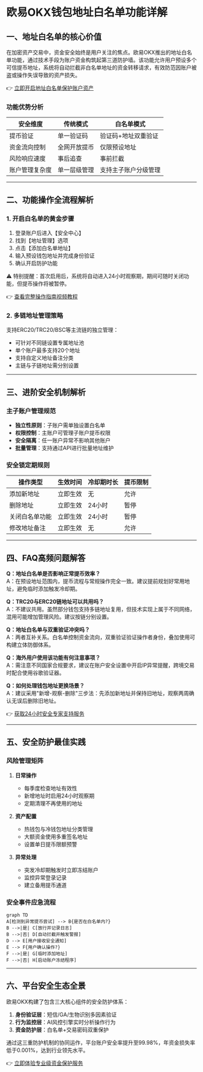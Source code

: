 # 欧易OKX钱包地址白名单功能详解

## 一、地址白名单的核心价值

在加密资产交易中，资金安全始终是用户关注的焦点。欧易OKX推出的地址白名单功能，通过技术手段为账户资金构筑起第三道防护墙。该功能允许用户预设多个可信提币地址，系统将自动拦截非白名单地址的资金转移请求，有效防范因账户被盗或操作失误导致的资产损失。

👉 [立即开启地址白名单保护账户资产](https://bit.ly/okx_welcome)

### 功能优势分析
| 安全维度       | 传统模式            | 白名单模式                  |
|----------------|---------------------|-----------------------------|
| 提币验证       | 单一验证码          | 验证码+地址双重验证         |
| 资金流向控制   | 全网开放提币        | 仅限预设地址                |
| 风险响应速度   | 事后追查            | 事前拦截                    |
| 账户管理复杂度 | 单一层级管理        | 支持主子账户分级管理        |

---

## 二、功能操作全流程解析

### 1. 开启白名单的黄金步骤
1. 登录账户后进入【安全中心】
2. 找到【地址管理】选项
3. 点击【添加白名单地址】
4. 输入预设钱包地址并完成身份验证
5. 确认开启防护功能

⚠️ 特别提醒：首次启用后，系统将自动进入24小时观察期，期间可随时关闭功能，但提币操作将被暂停。

👉 [查看完整操作指南视频教程](https://bit.ly/okx_welcome)

### 2. 多链地址管理策略
支持ERC20/TRC20/BSC等主流链的独立管理：
- 可针对不同链设置专属地址池
- 单个账户最多支持20个地址
- 支持自定义地址备注分类
- 主链与子链地址需分别设置

---

## 三、进阶安全机制解析

### 主子账户管理规范
- **独立性原则**：子账户需单独设置白名单
- **权限控制**：主账户可管理子账户提币权限
- **安全隔离**：任一账户异常不影响其他账户
- **批量管理**：支持通过API进行批量地址维护

### 安全锁定期规则
| 操作类型       | 生效时间   | 冷却期时长 | 提币限制 |
|----------------|------------|------------|----------|
| 添加新地址     | 立即生效   | 无         | 允许     |
| 删除地址       | 立即生效   | 24小时     | 暂停     |
| 关闭白名单功能 | 立即生效   | 24小时     | 暂停     |
| 修改地址备注   | 立即生效   | 无         | 允许     |

---

## 四、FAQ高频问题解答

**Q：地址白名单是否影响正常提币效率？**  
A：在预设地址范围内，提币流程与常规操作完全一致。建议提前规划好常用地址，避免临时添加触发冷却期。

**Q：TRC20与ERC20链地址可以共用吗？**  
A：不建议共用。虽然部分钱包支持多链地址复用，但技术实现上属于不同网络，混用可能增加管理风险。建议按链分别设置。

**Q：地址白名单与双重验证冲突吗？**  
A：两者互补关系。白名单控制资金流向，双重验证验证操作者身份，叠加使用可构建立体防御体系。

**Q：海外用户使用该功能有何注意事项？**  
A：需注意不同国家合规要求，建议在账户安全设置中开启IP异常提醒，跨境交易时配合使用谷歌验证器。

**Q：如何处理钱包地址更换场景？**  
A：建议采用"新增-观察-删除"三步法：先添加新地址并保持旧地址，观察两周确认无误后删除旧地址。

👉 [获取24小时安全专家支持服务](https://bit.ly/okx_welcome)

---

## 五、安全防护最佳实践

### 风险管理矩阵
1. **日常操作**
   - 每季度检查地址有效性
   - 新增地址时启用24小时观察期
   - 定期清理不再使用的地址

2. **资产配置**
   - 热钱包与冷钱包地址分类管理
   - 大额资金使用多重签名地址
   - 设置单日提币限额预警

3. **异常处理**
   - 突发冷却期触发时立即冻结账户
   - 监控异常登录记录
   - 建立备用提币通道

### 安全事件应急流程
```mermaid
graph TD
A[检测到异常提币尝试] --> B{是否在白名单内?}
B -->|是| C[放行并记录日志]
B -->|否| D[自动拦截并触发警报]
D --> E[用户接收安全通知]
E --> F{用户确认操作?}
F -->|是| G[临时添加地址]
F -->|否| H[启动账户冻结程序]
```

---

## 六、平台安全生态全景

欧易OKX构建了包含三大核心组件的安全防护体系：
1. **身份验证层**：短信/GA/生物识别多因素验证
2. **行为监控层**：AI风控引擎实时分析操作行为
3. **资金防护层**：白名单+交易密码双重保护

通过这三重防护机制的协同运作，平台账户安全率提升至99.98%，年资金损失率低于0.001%，达到行业领先水平。

👉 [立即体验专业级资金保护服务](https://bit.ly/okx_welcome)